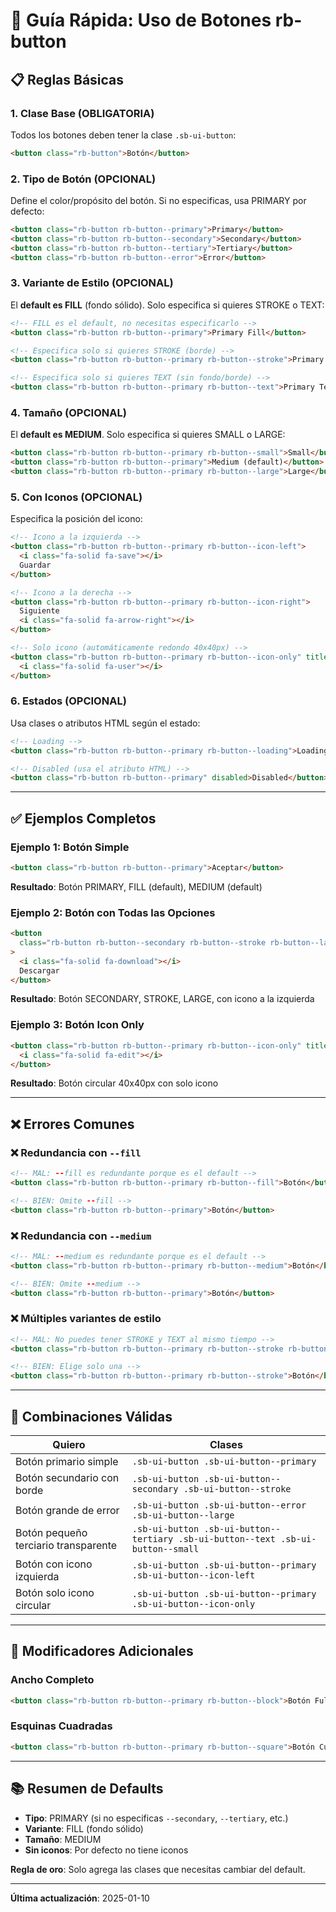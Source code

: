 # 🔘 Guía Rápida: Uso de Botones rb-button

## 📋 Reglas Básicas

### 1. **Clase Base (OBLIGATORIA)**

Todos los botones deben tener la clase `.sb-ui-button`:

```html
<button class="rb-button">Botón</button>
```

### 2. **Tipo de Botón (OPCIONAL)**

Define el color/propósito del botón. Si no especificas, usa PRIMARY por defecto:

```html
<button class="rb-button rb-button--primary">Primary</button>
<button class="rb-button rb-button--secondary">Secondary</button>
<button class="rb-button rb-button--tertiary">Tertiary</button>
<button class="rb-button rb-button--error">Error</button>
```

### 3. **Variante de Estilo (OPCIONAL)**

El **default es FILL** (fondo sólido). Solo especifica si quieres STROKE o TEXT:

```html
<!-- FILL es el default, no necesitas especificarlo -->
<button class="rb-button rb-button--primary">Primary Fill</button>

<!-- Especifica solo si quieres STROKE (borde) -->
<button class="rb-button rb-button--primary rb-button--stroke">Primary Stroke</button>

<!-- Especifica solo si quieres TEXT (sin fondo/borde) -->
<button class="rb-button rb-button--primary rb-button--text">Primary Text</button>
```

### 4. **Tamaño (OPCIONAL)**

El **default es MEDIUM**. Solo especifica si quieres SMALL o LARGE:

```html
<button class="rb-button rb-button--primary rb-button--small">Small</button>
<button class="rb-button rb-button--primary">Medium (default)</button>
<button class="rb-button rb-button--primary rb-button--large">Large</button>
```

### 5. **Con Iconos (OPCIONAL)**

Especifica la posición del icono:

```html
<!-- Icono a la izquierda -->
<button class="rb-button rb-button--primary rb-button--icon-left">
  <i class="fa-solid fa-save"></i>
  Guardar
</button>

<!-- Icono a la derecha -->
<button class="rb-button rb-button--primary rb-button--icon-right">
  Siguiente
  <i class="fa-solid fa-arrow-right"></i>
</button>

<!-- Solo icono (automáticamente redondo 40x40px) -->
<button class="rb-button rb-button--primary rb-button--icon-only" title="Usuario">
  <i class="fa-solid fa-user"></i>
</button>
```

### 6. **Estados (OPCIONAL)**

Usa clases o atributos HTML según el estado:

```html
<!-- Loading -->
<button class="rb-button rb-button--primary rb-button--loading">Loading...</button>

<!-- Disabled (usa el atributo HTML) -->
<button class="rb-button rb-button--primary" disabled>Disabled</button>
```

---

## ✅ Ejemplos Completos

### Ejemplo 1: Botón Simple

```html
<button class="rb-button rb-button--primary">Aceptar</button>
```

**Resultado**: Botón PRIMARY, FILL (default), MEDIUM (default)

### Ejemplo 2: Botón con Todas las Opciones

```html
<button
  class="rb-button rb-button--secondary rb-button--stroke rb-button--large rb-button--icon-left"
>
  <i class="fa-solid fa-download"></i>
  Descargar
</button>
```

**Resultado**: Botón SECONDARY, STROKE, LARGE, con icono a la izquierda

### Ejemplo 3: Botón Icon Only

```html
<button class="rb-button rb-button--primary rb-button--icon-only" title="Editar">
  <i class="fa-solid fa-edit"></i>
</button>
```

**Resultado**: Botón circular 40x40px con solo icono

---

## ❌ Errores Comunes

### ❌ Redundancia con `--fill`

```html
<!-- MAL: --fill es redundante porque es el default -->
<button class="rb-button rb-button--primary rb-button--fill">Botón</button>

<!-- BIEN: Omite --fill -->
<button class="rb-button rb-button--primary">Botón</button>
```

### ❌ Redundancia con `--medium`

```html
<!-- MAL: --medium es redundante porque es el default -->
<button class="rb-button rb-button--primary rb-button--medium">Botón</button>

<!-- BIEN: Omite --medium -->
<button class="rb-button rb-button--primary">Botón</button>
```

### ❌ Múltiples variantes de estilo

```html
<!-- MAL: No puedes tener STROKE y TEXT al mismo tiempo -->
<button class="rb-button rb-button--primary rb-button--stroke rb-button--text">Botón</button>

<!-- BIEN: Elige solo una -->
<button class="rb-button rb-button--primary rb-button--stroke">Botón</button>
```

---

## 🎯 Combinaciones Válidas

| Quiero                               | Clases                                                               |
| ------------------------------------ | -------------------------------------------------------------------- |
| Botón primario simple                | `.sb-ui-button .sb-ui-button--primary`                                     |
| Botón secundario con borde           | `.sb-ui-button .sb-ui-button--secondary .sb-ui-button--stroke`                |
| Botón grande de error                | `.sb-ui-button .sb-ui-button--error .sb-ui-button--large`                     |
| Botón pequeño terciario transparente | `.sb-ui-button .sb-ui-button--tertiary .sb-ui-button--text .sb-ui-button--small` |
| Botón con icono izquierda            | `.sb-ui-button .sb-ui-button--primary .sb-ui-button--icon-left`               |
| Botón solo icono circular            | `.sb-ui-button .sb-ui-button--primary .sb-ui-button--icon-only`               |

---

## 🔧 Modificadores Adicionales

### Ancho Completo

```html
<button class="rb-button rb-button--primary rb-button--block">Botón Full Width</button>
```

### Esquinas Cuadradas

```html
<button class="rb-button rb-button--primary rb-button--square">Botón Cuadrado</button>
```

---

## 📚 Resumen de Defaults

- **Tipo**: PRIMARY (si no especificas `--secondary`, `--tertiary`, etc.)
- **Variante**: FILL (fondo sólido)
- **Tamaño**: MEDIUM
- **Sin iconos**: Por defecto no tiene iconos

**Regla de oro**: Solo agrega las clases que necesitas cambiar del default.

---

**Última actualización**: 2025-01-10
